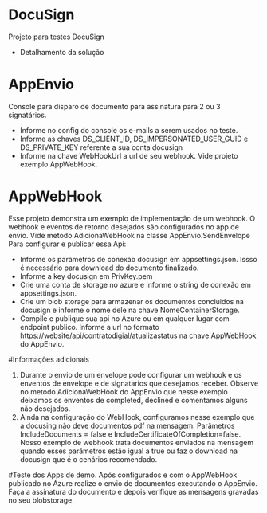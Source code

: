 # DocuSign
Projeto para testes DocuSign
* Detalhamento da solução
# AppEnvio
Console para disparo de documento para assinatura para 2 ou 3 signatários.
 - Informe no config do console os e-mails a serem usados no teste.
 - Informe as chaves DS_CLIENT_ID, DS_IMPERSONATED_USER_GUID e DS_PRIVATE_KEY referente a sua conta docusign
 - Informe na chave WebHookUrl a url de seu webhook. Vide projeto exemplo AppWebHook.

# AppWebHook
Esse projeto demonstra um exemplo de implementação de um webhook. 
O webhook e eventos de retorno desejados são configurados no app de envio. Vide metodo AdicionaWebHook na classe AppEnvio.SendEnvelope
Para configurar e publicar essa Api:
 - Informe os parãmetros de conexão docusign em appsettings.json. Issso é necessário para download do documento finalizado. 
 - Informe a key docusign em PrivKey.pem
 - Crie uma conta de storage no azure e informe o string de conexão em  appsettings.json.
 - Crie um blob storage para armazenar os documentos concluidos na docusign e informe o nome dele na chave NomeContainerStorage.
 - Compile e publique sua api no Azure ou em qualquer lugar com endpoint publico. Informe a url no formato https://website/api/contratodigial/atualizastatus na chave AppWebHook do AppEnvio.
 
#Informações adicionais
1. Durante o envio de um envelope pode configurar um webhook e os enventos de envelope e de signatarios que desejamos receber. Observe no metodo AdicionaWebHook do AppEnvio que nesse exemplo deixamos os enventos de completed, declined e comentamos alguns não desejados.
2. Ainda na configuração do WebHook, configuramos nesse exemplo que a docusing não deve documentos pdf na mensagem. Parâmetros IncludeDocuments = false e IncludeCertificateOfCompletion=false. Nosso exemplo de webhook trata documentos enviados na mensagem quando esses parâmetros estão igual a true ou faz o download na docusign que é o cenários recomendado.

#Teste dos Apps de demo.
Após configurados e com o AppWebHook publicado no Azure realize o envio de documentos executando o AppEnvio.
Faça a assinatura do documento e depois verifique as mensagens gravadas no seu blobstorage.
